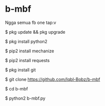 # b-mbf
Ngga semua fb one tap:v

$ pkg update && pkg upgrade

$ pkg install python2

$ pip2 install mechanize

$ pip2 install requests

$ pkg install git

$ git clone https://github.com/Iqbl-Bobz/b-mbf

$ cd b-mbf

$ python2 b-mbf.py
